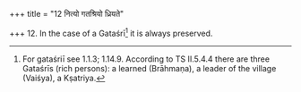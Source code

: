 +++
title = "12 नित्यो गतश्रियो ध्रियते"

+++
12. In the case of a Gataśrī[^1] it is always preserved.  

[^1]: For gataśriī see 1.1.3; 1.14.9. According to TS II.5.4.4 there are
three Gataśrīs (rich persons): a learned (Brāhmaṇa), a leader of the village (Vaiśya), a Kṣatriya.
